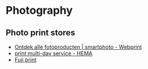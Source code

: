 # Photography

## Photo print stores

- [Ontdek alle fotoproducten | smartphoto - Webprint](https://www.print-things.nl/producten?epc=PTKORTING)
- [print multi-day service - HEMA](https://foto.hema.nl/fotos-afdrukken/meerdagenservice/)
- [Fuji print](https://www.fujiprint.nl/)
